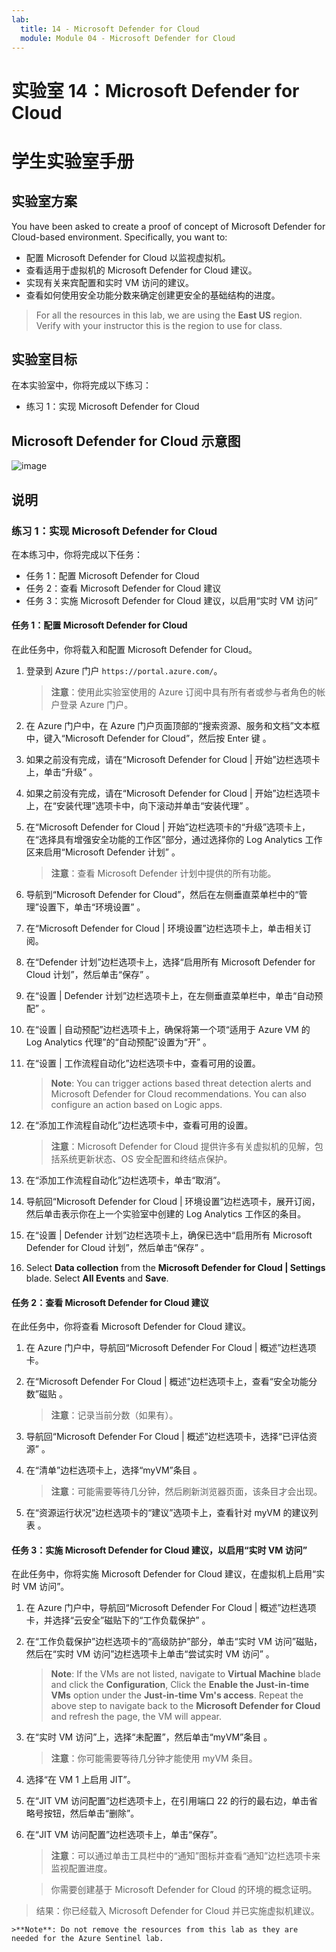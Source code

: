 ```yaml
---
lab:
  title: 14 - Microsoft Defender for Cloud
  module: Module 04 - Microsoft Defender for Cloud
---
```


# <a name="lab-14-microsoft-defender-for-cloud"></a>实验室 14：Microsoft Defender for Cloud
# <a name="student-lab-manual"></a>学生实验室手册

## <a name="lab-scenario"></a>实验室方案

You have been asked to create a proof of concept of Microsoft Defender for Cloud-based environment. Specifically, you want to:

- 配置 Microsoft Defender for Cloud 以监视虚拟机。
- 查看适用于虚拟机的 Microsoft Defender for Cloud 建议。
- 实现有关来宾配置和实时 VM 访问的建议。 
- 查看如何使用安全功能分数来确定创建更安全的基础结构的进度。

> For all the resources in this lab, we are using the <bpt id="p1">**</bpt>East US<ept id="p1">**</ept> region. Verify with your instructor this is the region to use for class. 

## <a name="lab-objectives"></a>实验室目标

在本实验室中，你将完成以下练习：

- 练习 1：实现 Microsoft Defender for Cloud

## <a name="microsoft-defender-for-cloud-diagram"></a>Microsoft Defender for Cloud 示意图

![image](https://user-images.githubusercontent.com/91347931/157537800-94a64b6e-026c-41b2-970e-f8554ce1e0ab.png)

## <a name="instructions"></a>说明

### <a name="exercise-1-implement-microsoft-defender-for-cloud"></a>练习 1：实现 Microsoft Defender for Cloud

在本练习中，你将完成以下任务：

- 任务 1：配置 Microsoft Defender for Cloud
- 任务 2：查看 Microsoft Defender for Cloud 建议
- 任务 3：实施 Microsoft Defender for Cloud 建议，以启用“实时 VM 访问”

#### <a name="task-1-configure-microsoft-defender-for-cloud"></a>任务 1：配置 Microsoft Defender for Cloud

在此任务中，你将载入和配置 Microsoft Defender for Cloud。

1. 登录到 Azure 门户 `https://portal.azure.com/`。

    >**注意**：使用此实验室使用的 Azure 订阅中具有所有者或参与者角色的帐户登录 Azure 门户。

2. 在 Azure 门户中，在 Azure 门户页面顶部的“搜索资源、服务和文档”文本框中，键入“Microsoft Defender for Cloud”，然后按 Enter 键  。

3. 如果之前没有完成，请在“Microsoft Defender for Cloud | 开始”边栏选项卡上，单击“升级” 。
     
4. 如果之前没有完成，请在“Microsoft Defender for Cloud | 开始”边栏选项卡上，在“安装代理”选项卡中，向下滚动并单击“安装代理”  。

5. 在“Microsoft Defender for Cloud | 开始”边栏选项卡的“升级”选项卡上，在“选择具有增强安全功能的工作区”部分，通过选择你的 Log Analytics 工作区来启用“Microsoft Defender 计划”   。 

    >**注意**：查看 Microsoft Defender 计划中提供的所有功能。 

6. 导航到“Microsoft Defender for Cloud”，然后在左侧垂直菜单栏中的“管理”设置下，单击“环境设置” 。

7. 在“Microsoft Defender for Cloud | 环境设置”边栏选项卡上，单击相关订阅。 

8. 在“Defender 计划”边栏选项卡上，选择“启用所有 Microsoft Defender for Cloud 计划”，然后单击“保存”  。

9. 在“设置 | Defender 计划”边栏选项卡上，在左侧垂直菜单栏中，单击“自动预配” 。 

10. 在“设置 | 自动预配”边栏选项卡上，确保将第一个项“适用于 Azure VM 的 Log Analytics 代理”的“自动预配”设置为“开”  。

11. 在“设置 | 工作流程自动化”边栏选项卡中，查看可用的设置。 

    ><bpt id="p1">**</bpt>Note<ept id="p1">**</ept>: You can trigger actions based threat detection alerts and Microsoft Defender for Cloud recommendations. You can also configure an action based on Logic apps. 
    
12. 在“添加工作流程自动化”边栏选项卡中，查看可用的设置。

    >**注意**：Microsoft Defender for Cloud 提供许多有关虚拟机的见解，包括系统更新状态、OS 安全配置和终结点保护。

13. 在“添加工作流程自动化”边栏选项卡，单击“取消”。

14. 导航回“Microsoft Defender for Cloud | 环境设置”边栏选项卡，展开订阅，然后单击表示你在上一个实验室中创建的 Log Analytics 工作区的条目。

15. 在“设置 | Defender 计划”边栏选项卡上，确保已选中“启用所有 Microsoft Defender for Cloud 计划”，然后单击“保存”  。

16. Select <bpt id="p1">**</bpt>Data collection<ept id="p1">**</ept> from the <bpt id="p2">**</bpt>Microsoft Defender for Cloud | Settings<ept id="p2">**</ept> blade. Select <bpt id="p1">**</bpt>All Events<ept id="p1">**</ept> and <bpt id="p2">**</bpt>Save<ept id="p2">**</ept>.


#### <a name="task-2-review-the-microsoft-defender-for-cloud-recommendation"></a>任务 2：查看 Microsoft Defender for Cloud 建议

在此任务中，你将查看 Microsoft Defender for Cloud 建议。 

1. 在 Azure 门户中，导航回“Microsoft Defender For Cloud | 概述”边栏选项卡。 

2. 在“Microsoft Defender For Cloud | 概述”边栏选项卡上，查看“安全功能分数”磁贴 。

    >**注意**：记录当前分数（如果有）。

3. 导航回“Microsoft Defender For Cloud | 概述”边栏选项卡，选择“已评估资源” 。

4. 在“清单”边栏选项卡上，选择“myVM”条目 。

    >**注意**：可能需要等待几分钟，然后刷新浏览器页面，该条目才会出现。
    
5. 在“资源运行状况”边栏选项卡的“建议”选项卡上，查看针对 myVM 的建议列表  。


#### <a name="task-3-implement-the-microsoft-defender-for-cloud-recommendation-to-enable-just-in-time-vm-access"></a>任务 3：实施 Microsoft Defender for Cloud 建议，以启用“实时 VM 访问”

在此任务中，你将实施 Microsoft Defender for Cloud 建议，在虚拟机上启用“实时 VM 访问”。 

1. 在 Azure 门户中，导航回“Microsoft Defender For Cloud | 概述”边栏选项卡，并选择“云安全”磁贴下的“工作负载保护”  。

2. 在“工作负载保护”边栏选项卡的“高级防护”部分，单击“实时 VM 访问”磁贴，然后在“实时 VM 访问”边栏选项卡上单击“尝试实时 VM 访问”    。

    ><bpt id="p1">**</bpt>Note<ept id="p1">**</ept>: If the VMs are not listed, navigate to <bpt id="p2">**</bpt>Virtual Machine<ept id="p2">**</ept> blade and click the <bpt id="p3">**</bpt>Configuration<ept id="p3">**</ept>, Click the <bpt id="p4">**</bpt>Enable the Just-in-time VMs<ept id="p4">**</ept> option under the <bpt id="p5">**</bpt>Just-in-time Vm's access<ept id="p5">**</ept>. Repeat the above step to navigate back to the <bpt id="p1">**</bpt>Microsoft Defender for Cloud<ept id="p1">**</ept> and refresh the page, the VM will appear.

3. 在“实时 VM 访问”上，选择“未配置”，然后单击“myVM”条目  。

    >**注意**：你可能需要等待几分钟才能使用 myVM 条目。

4. 选择“在 VM 1 上启用 JIT”。

5. 在“JIT VM 访问配置”边栏选项卡上，在引用端口 22 的行的最右边，单击省略号按钮，然后单击“删除”。

6. 在“JIT VM 访问配置”边栏选项卡上，单击“保存”。

    >**注意**：可以通过单击工具栏中的“通知”图标并查看“通知”边栏选项卡来监视配置进度。 

    >你需要创建基于 Microsoft Defender for Cloud 的环境的概念证明。 

> 结果：你已经载入 Microsoft Defender for Cloud 并已实施虚拟机建议。 

    >**Note**: Do not remove the resources from this lab as they are needed for the Azure Sentinel lab.
